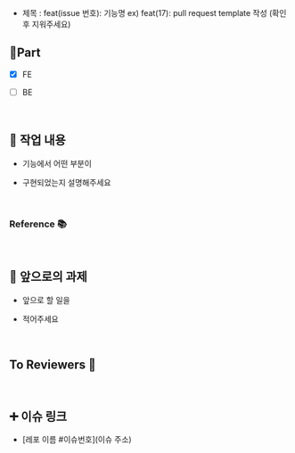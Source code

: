 - 제목 : feat(issue 번호): 기능명
  ex) feat(17): pull request template 작성
  (확인 후 지워주세요)

## 🔘Part

- [x] FE
- [ ] BE 

  <br/>

## 🔎 작업 내용

- 기능에서 어떤 부분이

- 구현되었는지 설명해주세요

  <br/>

### Reference 📚

  <br/>

## 🔧 앞으로의 과제

- 앞으로 할 일을
- 적어주세요

  <br/>
## To Reviewers 🙏

  <br/>
  
## ➕ 이슈 링크

- [레포 이름 #이슈번호](이슈 주소)

<br/>
